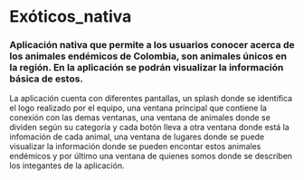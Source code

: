 # Exóticos_nativa
### Aplicación nativa que permite a los usuarios conocer acerca de los animales endémicos de Colombia, son animales únicos en la región. En la aplicación se podrán visualizar la información básica de estos.
La aplicación cuenta con diferentes pantallas, un splash donde se identifica el logo realizado por el equipo, una ventana principal que contiene la conexión con las demas ventanas, una ventana de animales donde se dividen según su categoría y cada botón lleva a otra ventana donde está la infomación de cada animal, una ventana de lugares donde se puede visualizar la información donde se pueden encontar estos animales endémicos y por último una ventana de quienes somos donde se describen los integantes de la aplicación. 
